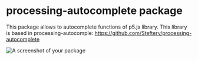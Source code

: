 # processing-autocomplete package

This package allows to autocomplete functions of p5.js library. This library is based in processing-autocomple:
https://github.com/Stefterv/processing-autocomplete


![A screenshot of your package](https://f.cloud.github.com/assets/69169/2290250/c35d867a-a017-11e3-86be-cd7c5bf3ff9b.gif)
